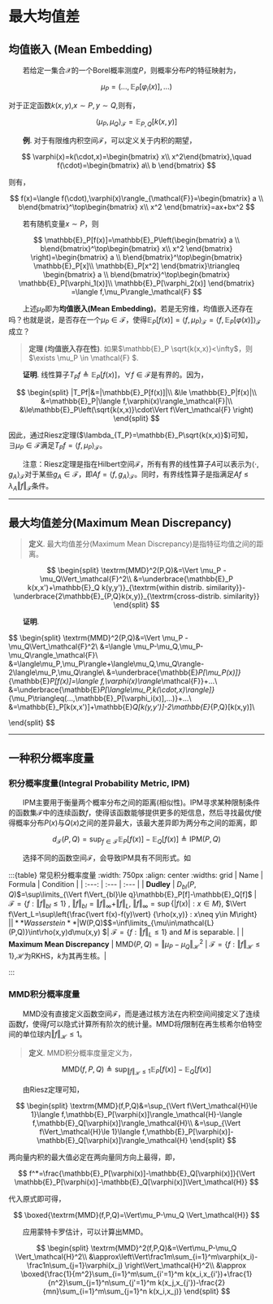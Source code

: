 # 最大均值差

## 均值嵌入 (Mean Embedding)

&emsp;&emsp;若给定一集合$\mathcal{X}$的一个Borel概率测度$P$，则概率分布$P$的特征映射为，

$$
\mu_P=(...,\mathbb{E}_P[\varphi_i(x)],...)
$$

对于正定函数$k(x,y)$,$x\sim P, y\sim Q$,则有，

$$
\langle \mu_P,\mu_Q\rangle_\mathcal{F}=\mathbb{E}_{P,Q}[k(x,y)]
$$

&emsp;&emsp;**例**. 对于有限维内积空间$\mathcal{F}$，可以定义关于内积的期望，

$$
\varphi(x)=k(\cdot,x)=\begin{bmatrix} x\\ x^2\end{bmatrix},\quad f(\cdot)=\begin{bmatrix} a\\ b \end{bmatrix}
$$

则有，

$$
f(x)=\langle f(\cdot),\varphi(x)\rangle_{\mathcal{F}}=\begin{bmatrix} a \\ b\end{bmatrix}^\top\begin{bmatrix} x\\ x^2 \end{bmatrix}=ax+bx^2
$$

&emsp;&emsp;若有随机变量$x\sim P$，则

$$
\mathbb{E}_P[f(x)]=\mathbb{E}_P\left(\begin{bmatrix} a \\ b\end{bmatrix}^\top\begin{bmatrix} x\\ x^2 \end{bmatrix} \right)=\begin{bmatrix} a \\ b\end{bmatrix}^\top\begin{bmatrix} \mathbb{E}_P[x]\\ \mathbb{E}_P[x^2] \end{bmatrix}\triangleq \begin{bmatrix} a \\ b\end{bmatrix}^\top\begin{bmatrix} \mathbb{E}_P[\varphi_1(x)]\\ \mathbb{E}_P[\varphi_2(x)] \end{bmatrix} =\langle f,\mu_P\rangle_\mathcal{F}
$$

&emsp;&emsp;上述$\mu_P$即为**均值嵌入(Mean Embedding)**。若是无穷维，均值嵌入还存在吗？也就是说，是否存在一个$\mu_P\in\mathcal{F}$，使得$\mathbb{E}_P[f(x)]=\langle f,\mu_P\rangle_\mathcal{F}=\langle f,\mathbb{E}_P[\varphi(x)]\rangle_\mathcal{F}$成立？

>**定理 (均值嵌入存在性)**. 如果$\mathbb{E}_P \sqrt{k(x,x)}<\infty$，则$\exists \mu_P \in \mathcal{F} $.

&emsp;&emsp;**证明**. 线性算子$T_Pf\triangleq \mathbb{E}_P[f(x)]$，$\forall f\in \mathcal{F}$是有界的。因为，

$$
\begin{split}
|T_Pf|&=|\mathbb{E}_P[f(x)]|\\
&\le \mathbb{E}_P|f(x)|\\
&=\mathbb{E}_P|\langle f,\varphi(x)\rangle_\mathcal{F}|\\
&\le\mathbb{E}_P\left(\sqrt{k(x,x)}\cdot\Vert f\Vert_\mathcal{F} \right)
\end{split}
$$

因此，通过Riesz定理($\lambda_{T_P}=\mathbb{E}_P\sqrt{k(x,x)}$)可知，$\exists \mu_P\in\mathcal{F}$满足$T_P f=\langle f,\mu_P\rangle_\mathcal{F}$。

&emsp;&emsp;注意：Riesz定理是指在Hilbert空间$\mathcal{F}$，所有有界的线性算子$A$可以表示为$\langle \cdot,g_A\rangle_\mathcal{F}$对于某些$g_A\in \mathcal{F}$，即$Af=\langle f,g_A\rangle_\mathcal{F}$。同时，有界线性算子是指满足$Af\le \lambda_A \Vert f\Vert_\mathcal{F}$条件。

---

## 最大均值差分(Maximum Mean Discrepancy)

>**定义**. 最大均值差分(Maximum Mean Discrepancy)是指特征均值之间的距离。

$$
\begin{split}
\textrm{MMD}^2(P,Q)&=\Vert \mu_P -\mu_Q\Vert_\mathcal{F}^2\\
&=\underbrace{\mathbb{E}_P k(x,x')+\mathbb{E}_Q k(y,y')}_{\textrm{within distrib. similarity}}-\underbrace{2\mathbb{E}_{P,Q}k(x,y)}_{\textrm{cross-distrib. similarity}}
\end{split}
$$

&emsp;&emsp;**证明**.

$$
\begin{split}
\textrm{MMD}^2(P,Q)&=\Vert \mu_P -\mu_Q\Vert_\mathcal{F}^2\\
&=\langle \mu_P-\mu_Q,\mu_P-\mu_Q\rangle_\mathcal{F}\\
&=\langle\mu_P,\mu_P\rangle+\langle\mu_Q,\mu_Q\rangle-2\langle\mu_P,\mu_Q\rangle\\
&=\underbrace{\mathbb{E}_P[\mu_P(x)]}_{\mathbb{E}_P[f(x)]=\langle f,\varphi(x)\rangle_\mathcal{F}}+...\\
&=\underbrace{\mathbb{E}_P[\langle\mu_P,k(\cdot,x)\rangle]}_{\mu_P\triangleq(...,\mathbb{E}_P[\varphi_i(x)],...)}+...\\
&=\mathbb{E}_P[k(x,x')]+\mathbb{E}_Q[k(y,y')]-2\mathbb{E}_{P,Q}[k(x,y)]\\

\end{split}
$$

---

## 一种积分概率度量

### 积分概率度量(Integral Probability Metric, IPM)

&emsp;&emsp;IPM主要用于衡量两个概率分布之间的距离(相似性)。IPM寻求某种限制条件的函数集$\mathcal{F}$中的连续函数$f$，使得该函数能够提供更多的矩信息，然后寻找最优$f$使得概率分布$P(x)$与$Q(x)$之间的差异最大，该最大差异即为两分布之间的距离，即

$$
d_{\mathcal{F}}(P,Q)=\sup_{f\in\mathcal{F}}\mathbb{E}_P[f(x)]-\mathbb{E}_Q[f(x)]\triangleq\textrm{IPM}(P,Q)
$$

&emsp;&emsp;选择不同的函数空间$\mathcal{F}$，会导致IPM具有不同形式。如

:::{table} 常见积分概率度量
:width: 750px
:align: center
:widths: grid
| Name    | Formula    | Condition    |
| :---: | :--- | :--- |
| **Dudley**    |  $D_{bl}(P,Q)$$=\sup\limits_{\Vert f\Vert_{bl}\le q}\mathbb{E}_P[f]-\mathbb{E}_Q[f]$   |  $\mathcal{F}=\{ f: \Vert f\Vert_{bl}\le 1 \}$ , $\Vert f\Vert_{bl}=\Vert f\Vert_{\infty}+\Vert f\Vert_L$,  $\Vert f\Vert_{\infty}=\sup\{\vert f(x)\vert:x\in M\}$, $\Vert f\Vert_L=\sup\left\{\frac{\vert f(x)-f(y)\vert} {\rho(x,y)} : x\neq y\in M\right\}  $|
|**Wasserstein** |$W(P,Q)$$=\inf\limits_{\mu\in\mathcal{L}(P,Q)}\int\rho(x,y)d\mu(x,y) $|  $\mathcal{F}=\{ f:\Vert f\Vert_L \le 1 \}$ and $M$ is separable.       |
| **Maximum Mean Discrepancy** | $\textrm{MMD}(P,Q)$$=\Vert \mu_P-\mu_Q\Vert_{\mathcal{H}}^2$ | $\mathcal{F}=\{f:\Vert f\Vert_\mathcal{H}\le 1 \}$,$\mathcal{H}$为RKHS，$k$为其再生核。|

:::

### MMD积分概率度量

&emsp;&emsp;MMD没有直接定义函数空间$\mathcal{F}$，而是通过核方法在内积空间间接定义了连续函数$f$，使得$f$可以隐式计算所有阶次的统计量。MMD将$f$限制在再生核希尔伯特空间的单位球内$\Vert f\Vert_{\mathcal{H}}\le 1$。

> **定义**. MMD积分概率度量定义为，

$$
\textrm{MMD}(f,P,Q)\triangleq\sup_{\Vert f\Vert_\mathcal{H}\le 1}\mathbb{E}_P[f(x)]-\mathbb{E}_Q[f(x)]
$$

&emsp;&emsp;由Riesz定理可知，

$$
\begin{split}
\textrm{MMD}(f,P,Q)&=\sup_{\Vert f\Vert_\mathcal{H}\le 1}\langle f,\mathbb{E}_P[\varphi(x)]\rangle_\mathcal{H}-\langle f,\mathbb{E}_Q[\varphi(x)]\rangle_\mathcal{H}\\
&=\sup_{\Vert f\Vert_\mathcal{H}\le 1}\langle f,\mathbb{E}_P[\varphi(x)]-\mathbb{E}_Q[\varphi(x)]\rangle_\mathcal{H}
\end{split}
$$

两向量内积的最大值必定在两向量同方向上最得，即，

$$
f^*=\frac{\mathbb{E}_P[\varphi(x)]-\mathbb{E}_Q[\varphi(x)]}{\Vert \mathbb{E}_P[\varphi(x)]-\mathbb{E}_Q[\varphi(x)]\Vert_\mathcal{H}}
$$

代入原式即可得，

$$
\boxed{\textrm{MMD}(f,P,Q)=\Vert\mu_P-\mu_Q \Vert_\mathcal{H}}
$$

&emsp;&emsp;应用蒙特卡罗估计，可以计算出MMD。

$$
\begin{split}
\textrm{MMD}^2(f,P,Q)&=\Vert\mu_P-\mu_Q \Vert_\mathcal{H}^2\\
&\approx\left\Vert\frac1m\sum_{i=1}^m\varphi(x_i)-\frac1n\sum_{j=1}\varphi(x_j) \right\Vert_\mathcal{H}^2\\
&\approx \boxed{\frac{1}{m^2}\sum_{i=1}^m\sum_{i'=1}^m k(x_i,x_{i'})+\frac{1}{n^2}\sum_{j=1}^n\sum_{j'=1}^m k(x_j,x_{j'})-\frac{2}{mn}\sum_{i=1}^m\sum_{j=1}^n k(x_i,x_j)}
\end{split}
$$
